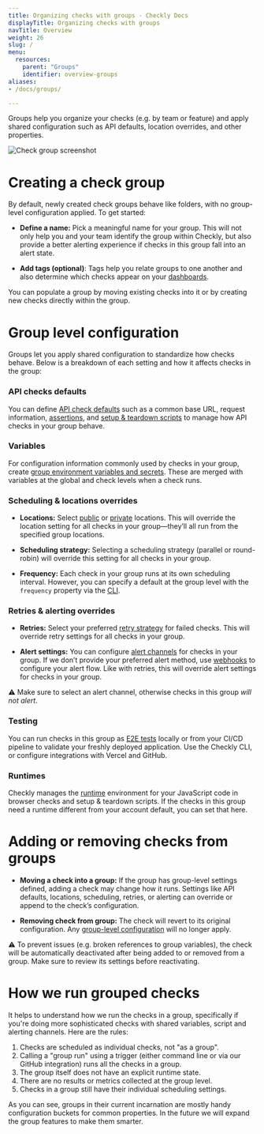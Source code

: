 ```yaml
---
title: Organizing checks with groups - Checkly Docs
displayTitle: Organizing checks with groups
navTitle: Overview
weight: 26
slug: /
menu:
  resources:
    parent: "Groups"
    identifier: overview-groups
aliases:
- /docs/groups/

---
```


Groups help you organize your checks (e.g. by team or feature) and apply shared configuration such as API defaults, location overrides, and other properties.

![Check group screenshot](/docs/images/groups/group-in-dashboard.png)

# Creating a check group

By default, newly created check groups behave like folders, with no group-level configuration applied. To get started:

* **Define a name:** Pick a meaningful name for your group. This will not only help you and your team identify the group within Checkly, but also provide a better alerting experience if checks in this group fall into an alert state.

* **Add tags (optional)**: Tags help you relate groups to one another and also determine which checks appear on your [dashboards](/docs/dashboards/).

You can populate a group by moving existing checks into it or by creating new checks directly within the group.

# Group level configuration

Groups let you apply shared configuration to standardize how checks behave. Below is a breakdown of each setting and how it affects checks in the group:

### API checks defaults
You can define [API check defaults](/docs/groups/api-check-defaults/) such as a common base URL, request information, [assertions](/docs/api-checks/assertions/), and [setup & teardown scripts](/docs/api-checks/setup-teardown-scripts/) to manage how API checks in your group behave.

### Variables
For configuration information commonly used by checks in your group, create [group environment variables and secrets](/docs/groups/variables/). These are merged with variables at the global and check levels when a check runs.

### Scheduling & locations overrides

* **Locations:** Select [public](/docs/monitoring/global-locations/) or [private](/docs/private-locations/) locations. This will override the location setting for all checks in your group—they’ll all run from the specified group locations.

* **Scheduling strategy:** Selecting a scheduling strategy (parallel or round-robin) will override this setting for all checks in your group.

* **Frequency:** Each check in your group runs at its own scheduling interval. However, you can specify a default at the group level with the `frequency` property via the [CLI](/docs/cli/constructs-reference/#checkgroup).

### Retries & alerting overrides

* **Retries:** Select your preferred [retry strategy](/docs/alerting-and-retries/retries/) for failed checks. This will override retry settings for all checks in your group.

* **Alert settings:** You can configure [alert channels](/docs/alerting-and-retries/alert-channels) for checks in your group. If we don’t provide your preferred alert method, use [webhooks](/docs/alerting-and-retries/webhooks/) to configure your alert flow. Like with retries, this will override alert settings for checks in your group.

⚠️ Make sure to select an alert channel, otherwise checks in this group *will not alert*.

### Testing

You can run checks in this group as [E2E tests](/docs/testing) locally or from your CI/CD pipeline to validate your freshly deployed application. Use the Checkly CLI, or configure integrations with Vercel and GitHub.

### Runtimes

Checkly manages the [runtime](/docs/runtimes) environment for your JavaScript code in browser checks and setup & teardown scripts. If the checks in this group need a runtime different from your account default, you can set that here.

# Adding or removing checks from groups

* **Moving a check into a group:** If the group has group-level settings defined, adding a check may change how it runs. Settings like API defaults, locations, scheduling, retries, or alerting can override or append to the check’s configuration.

* **Removing check from group:** The check will revert to its original configuration. Any [group-level configuration](#group-level-configuration) will no longer apply.

⚠️ To prevent issues (e.g. broken references to group variables), the check will be automatically deactivated after being added to or removed from a group. Make sure to review its settings before reactivating.

# How we run grouped checks

It helps to understand how we run the checks in a group, specifically if you're doing more sophisticated checks with shared
variables, script and alerting channels. Here are the rules:

1. Checks are scheduled as individual checks, not "as a group".
2. Calling a "group run" using a trigger (either command line or via our GitHub integration) runs all the checks in a group.
3. The group itself does not have an explicit runtime state.
4. There are no results or metrics collected at the group level.
5. Checks in a group still have their individual scheduling settings.

As you can see, groups in their current incarnation are mostly handy configuration buckets for common properties. In the 
future we will expand the group features to make them smarter.
